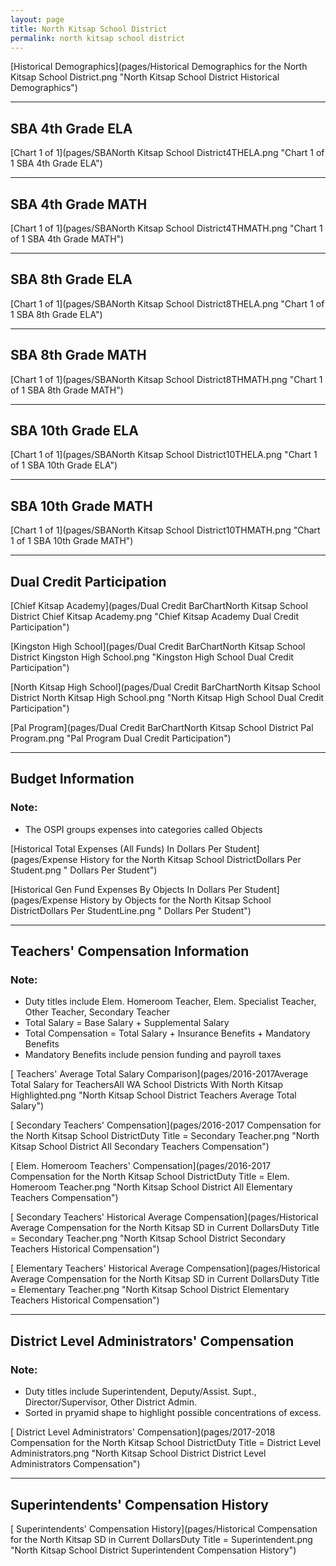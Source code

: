 ```yaml
---
layout: page
title: North Kitsap School District
permalink: north kitsap school district
---
```



[Historical Demographics](pages/Historical Demographics for the North Kitsap School District.png "North Kitsap School District Historical Demographics")

___

## SBA 4th Grade ELA

[Chart 1 of 1](pages/SBANorth Kitsap School District4THELA.png "Chart 1 of 1 SBA 4th Grade ELA")


___

## SBA 4th Grade MATH

[Chart 1 of 1](pages/SBANorth Kitsap School District4THMATH.png "Chart 1 of 1 SBA 4th Grade MATH")


___

## SBA 8th Grade ELA

[Chart 1 of 1](pages/SBANorth Kitsap School District8THELA.png "Chart 1 of 1 SBA 8th Grade ELA")


___

## SBA 8th Grade MATH

[Chart 1 of 1](pages/SBANorth Kitsap School District8THMATH.png "Chart 1 of 1 SBA 8th Grade MATH")


___

## SBA 10th Grade ELA

[Chart 1 of 1](pages/SBANorth Kitsap School District10THELA.png "Chart 1 of 1 SBA 10th Grade ELA")


___

## SBA 10th Grade MATH

[Chart 1 of 1](pages/SBANorth Kitsap School District10THMATH.png "Chart 1 of 1 SBA 10th Grade MATH")


___

## Dual Credit Participation

[Chief Kitsap Academy](pages/Dual Credit BarChartNorth Kitsap School District Chief Kitsap Academy.png "Chief Kitsap Academy Dual Credit Participation")

[Kingston High School](pages/Dual Credit BarChartNorth Kitsap School District Kingston High School.png "Kingston High School Dual Credit Participation")

[North Kitsap High School](pages/Dual Credit BarChartNorth Kitsap School District North Kitsap High School.png "North Kitsap High School Dual Credit Participation")

[Pal Program](pages/Dual Credit BarChartNorth Kitsap School District Pal Program.png "Pal Program Dual Credit Participation")


___

## Budget Information
### Note:
- The OSPI groups expenses into categories called Objects

[Historical Total Expenses (All Funds) In Dollars Per Student](pages/Expense History for the North Kitsap School DistrictDollars Per Student.png " Dollars Per Student")

[Historical Gen Fund Expenses By Objects In Dollars Per Student](pages/Expense History by Objects for the North Kitsap School DistrictDollars Per StudentLine.png " Dollars Per Student")


___

## Teachers' Compensation Information
### Note:
- Duty titles include Elem. Homeroom Teacher, Elem. Specialist Teacher, Other Teacher, Secondary Teacher
- Total Salary = Base Salary + Supplemental Salary
- Total Compensation = Total Salary + Insurance Benefits + Mandatory Benefits
- Mandatory Benefits include pension funding and payroll taxes

[ Teachers' Average Total Salary Comparison](pages/2016-2017Average Total Salary for TeachersAll WA School Districts With North Kitsap Highlighted.png "North Kitsap School District Teachers Average Total Salary")

[ Secondary Teachers' Compensation](pages/2016-2017 Compensation for the North Kitsap School DistrictDuty Title = Secondary Teacher.png "North Kitsap School District All Secondary Teachers Compensation")

[ Elem. Homeroom Teachers' Compensation](pages/2016-2017 Compensation for the North Kitsap School DistrictDuty Title = Elem. Homeroom Teacher.png "North Kitsap School District All Elementary Teachers Compensation")

[ Secondary Teachers' Historical Average Compensation](pages/Historical Average Compensation for the North Kitsap SD in Current DollarsDuty Title = Secondary Teacher.png "North Kitsap School District Secondary Teachers Historical Compensation")

[ Elementary Teachers' Historical Average Compensation](pages/Historical Average Compensation for the North Kitsap SD in Current DollarsDuty Title = Elementary Teacher.png "North Kitsap School District Elementary Teachers Historical Compensation")


___

## District Level Administrators' Compensation

### Note:
- Duty titles include Superintendent, Deputy/Assist. Supt., Director/Supervisor, Other District Admin.
- Sorted in pryamid shape to highlight possible concentrations of excess.

[ District Level Administrators' Compensation](pages/2017-2018 Compensation for the North Kitsap School DistrictDuty Title = District Level Administrators.png "North Kitsap School District District Level Administrators Compensation")


___

## Superintendents' Compensation History

[ Superintendents' Compensation History](pages/Historical Compensation for the North Kitsap SD in Current DollarsDuty Title = Superintendent.png "North Kitsap School District Superintendent Compensation History")

